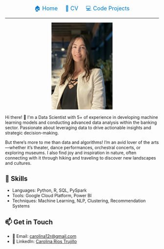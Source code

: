 <nav style="text-align: center; font-size: 18px;">
  <a href="index.md" style="margin: 10px; text-decoration: none; color: #007acc;" onmouseover="this.style.color='#ff6600'" onmouseout="this.style.color='#007acc'">🏠 Home</a>
  <a href="cv.md" style="margin: 10px; text-decoration: none; color: #007acc;" onmouseover="this.style.color='#ff6600'" onmouseout="this.style.color='#007acc'">📄 CV</a>
  <a href="projects.md" style="margin: 10px; text-decoration: none; color: #007acc;" onmouseover="this.style.color='#ff6600'" onmouseout="this.style.color='#007acc'">💻 Code Projects</a>
</nav>
<hr>

<div style="text-align: center;">
    <img src="https://raw.githubusercontent.com/carolinart/Carolina-Rios-Trujillo/main/assets/images/WhatsApp Image 2025-01-17 at 5.27.33 PM.jpeg" width="200">
</div>


Hi there! 👋 I'm a Data Scientist with 5+ of experience in developing machine learning models and conducting advanced
data analysis within the banking sector. Passionate about leveraging data to drive actionable insights and strategic
decision-making. 

But there’s more to me than data and algorithms! I’m an avid lover of the arts—whether it’s theater, dance performances, orchestral concerts, or exploring museums. I also find joy and inspiration in nature, often connecting with it through hiking and traveling to discover new landscapes and cultures.

## 🔧 Skills
- Languages: Python, R, SQL, PySpark
- Tools: Google Cloud Platform, Power BI
- Techniques: Machine Learning, NLP, Clustering, Recommendation Systems


## 📫 Get in Touch
- 📧 Email: [carolina12r@gmail.com](mailto:carolina12r@gmail.com)
- 💼 LinkedIn: [Carolina Rios Trujillo](https://linkedin.com/in/carolina-rios-trujillo)

<script>
  document.addEventListener("DOMContentLoaded", function() {
      var footer = document.querySelector("footer");
      if (footer) {
          footer.remove();  // Completely deletes the footer
      }
  });
</script>
